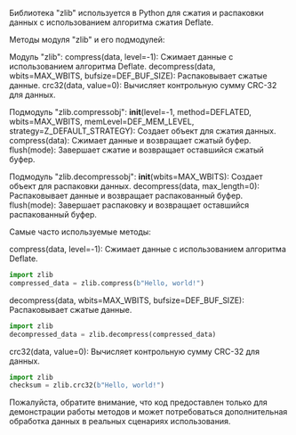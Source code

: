 Библиотека "zlib" используется в Python для сжатия и распаковки данных с использованием алгоритма сжатия Deflate.

Методы модуля "zlib" и его подмодулей:

Модуль "zlib":
compress(data, level=-1): Сжимает данные с использованием алгоритма Deflate.
decompress(data, wbits=MAX_WBITS, bufsize=DEF_BUF_SIZE): Распаковывает сжатые данные.
crc32(data, value=0): Вычисляет контрольную сумму CRC-32 для данных.

Подмодуль "zlib.compressobj":
__init__(level=-1, method=DEFLATED, wbits=MAX_WBITS, memLevel=DEF_MEM_LEVEL, strategy=Z_DEFAULT_STRATEGY): Создает объект для сжатия данных.
compress(data): Сжимает данные и возвращает сжатый буфер.
flush(mode): Завершает сжатие и возвращает оставшийся сжатый буфер.

Подмодуль "zlib.decompressobj":
__init__(wbits=MAX_WBITS): Создает объект для распаковки данных.
decompress(data, max_length=0): Распаковывает данные и возвращает распакованный буфер.
flush(mode): Завершает распаковку и возвращает оставшийся распакованный буфер.

Самые часто используемые методы:

compress(data, level=-1): Сжимает данные с использованием алгоритма Deflate.

```python
import zlib
compressed_data = zlib.compress(b"Hello, world!")
```

decompress(data, wbits=MAX_WBITS, bufsize=DEF_BUF_SIZE): Распаковывает сжатые данные.

```python
import zlib
decompressed_data = zlib.decompress(compressed_data)
```

crc32(data, value=0): Вычисляет контрольную сумму CRC-32 для данных.
```python
import zlib
checksum = zlib.crc32(b"Hello, world!")
```

Пожалуйста, обратите внимание, что код предоставлен только для демонстрации работы методов и может потребоваться
дополнительная обработка данных в реальных сценариях использования.
